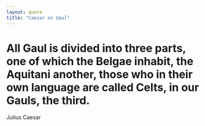 ```yaml
---
layout: quote
title: "Caesar on Gaul" 
---
```


# All Gaul is divided into three parts, one of which the Belgae inhabit, the Aquitani another, those who in their own language are called Celts, in our Gauls, the third.

Julius Caesar
